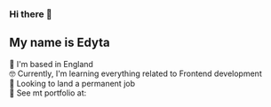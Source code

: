 ### Hi there 👋

## My name is Edyta 



 :compass: I'm based in England <br>
 :nerd_face: Currently, I'm learning everything related to Frontend development <br>
 🔭 Looking to land a permanent job <br>
 :stew: See mt portfolio at:  <br>

<!--
**Edit22/Edit22** is a ✨ _special_ ✨ repository because its `README.md` (this file) appears on your GitHub profile.

Here are some ideas to get you started:

- 🔭 I’m currently working on ...
- 🌱 I’m currently learning ...
- 👯 I’m looking to collaborate on ...
- 🤔 I’m looking for help with ...
- 💬 Ask me about ...
- 📫 How to reach me: ...
- 😄 Pronouns: ...
- ⚡ Fun fact: ...
-->
